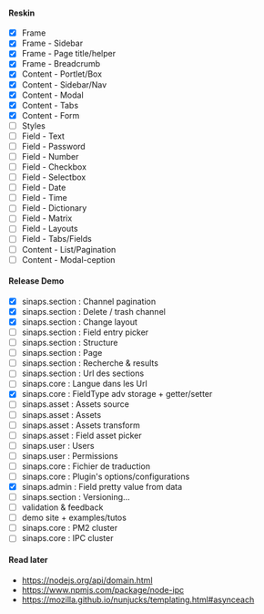 #### Reskin
- [x] Frame
- [x] Frame - Sidebar
- [x] Frame - Page title/helper
- [x] Frame - Breadcrumb
- [x] Content - Portlet/Box
- [x] Content - Sidebar/Nav
- [x] Content - Modal
- [x] Content - Tabs
- [x] Content - Form
- [ ] Styles
- [ ] Field - Text
- [ ] Field - Password
- [ ] Field - Number
- [ ] Field - Checkbox
- [ ] Field - Selectbox
- [ ] Field - Date
- [ ] Field - Time
- [ ] Field - Dictionary
- [ ] Field - Matrix
- [ ] Field - Layouts
- [ ] Field - Tabs/Fields
- [ ] Content - List/Pagination
- [ ] Content - Modal-ception

#### Release Demo
- [x] sinaps.section : Channel pagination
- [x] sinaps.section : Delete / trash channel
- [x] sinaps.section : Change layout
- [ ] sinaps.section : Field entry picker
- [ ] sinaps.section : Structure
- [ ] sinaps.section : Page
- [ ] sinaps.section : Recherche & results
- [ ] sinaps.section : Url des sections
- [ ] sinaps.core : Langue dans les Url
- [x] sinaps.core : FieldType adv storage + getter/setter
- [ ] sinaps.asset : Assets source
- [ ] sinaps.asset : Assets
- [ ] sinaps.asset : Assets transform
- [ ] sinaps.asset : Field asset picker
- [ ] sinaps.user : Users
- [ ] sinaps.user : Permissions
- [ ] sinaps.core : Fichier de traduction
- [ ] sinaps.core : Plugin's options/configurations
- [x] sinaps.admin : Field pretty value from data
- [ ] sinaps.section : Versioning...
- [ ] validation & feedback
- [ ] demo site + examples/tutos
- [ ] sinaps.core : PM2 cluster
- [ ] sinaps.core : IPC cluster

#### Read later
- https://nodejs.org/api/domain.html
- https://www.npmjs.com/package/node-ipc
- https://mozilla.github.io/nunjucks/templating.html#asynceach
